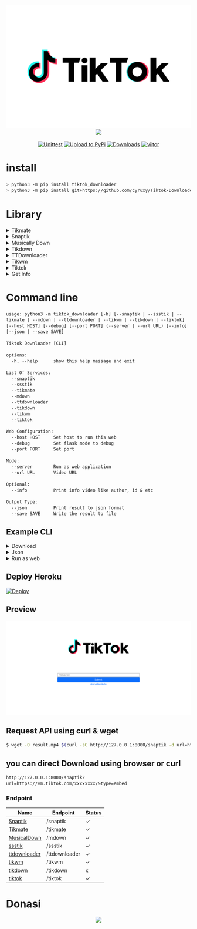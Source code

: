 <p align="center">
<img src="tiktok_downloader/static/tiktok.svg"><br>
<img src="https://img.shields.io/badge/AUTHOR-KRYPTON--BYTE-brightgreen">
</p>
<center>
    
[![Unittest](https://github.com/krypton-byte/tiktok-downloader/actions/workflows/unittest.yml/badge.svg)](https://github.com/krypton-byte/tiktok-downloader/actions/workflows/unittest.yml)
[![Upload to PyPi](https://github.com/krypton-byte/tiktok-downloader/actions/workflows/python-publish.yml/badge.svg?branch=0.1.7&event=release)](https://github.com/krypton-byte/tiktok-downloader/actions/workflows/python-publish.yml)
[![Downloads](https://static.pepy.tech/personalized-badge/tiktok-downloader?period=total&units=none&left_color=black&right_color=orange&left_text=Downloads)](https://pepy.tech/project/tiktok-downloader)
[![viitor](https://visitor-badge.glitch.me/badge?page_id=krypton-byte.tiktok-downloader)]()

</center>

# install

```bash
> python3 -m pip install tiktok_downloader
> python3 -m pip install git+https://github.com/cyruxy/Tiktok-Downloader
```

# Library
<details>
<summary>Tikmate</summary>

```python
>>> from tiktok_downloader import Tikmate
>>> d=Tikmate("url")
[<[type: "video" watermark: False]>, <[type: "video" watermark: False]>]
>>> d[0].download('video.mp4')
```

</details>

<details>
<summary>Snaptik</summary>

```python
>>> from tiktok_downloader import snaptik
>>> d=snaptik('https://vt.tiktok.com/xxxxxx/')
>>> d
[<[type: "video" watermark: False]>]
>>> d[0].download('video.mp4')
```
</details>

<details>
<summary>Musically Down</summary>

```python
>>> from tiktok_downloader import mdown
>>> d=mdown('https://vt.tiktok.com/xxxxxx/')
>>> d
[<[type: "video" watermark: False]>]
>>> d[0].download('video.mp4')
```
</details>

<details>
<summary>Tikdown</summary>

```python
>>> from tiktok_downloader import tikdown
>>> d=tikdown('https://vt.tiktok.com/xxxxxx/')
>>> d
[<[type: "video" watermark: False]>]
>>> d[0].download('video.mp4')
```
</details>

<details>
<summary>TTDownloader</summary>

```python
>>> from tiktok_downloader import ttdownloader
>>> d=ttdownloader('https://vt.tiktok.com/xxxxxx/')
>>> d
[<[type: "video" watermark: False]>]
>>> d[0].download('video.mp4')
```
</details>

<details>
<summary>Tikwm</summary>

```python
>>> from tiktok_downloader import tikwm
>>> d=tikwm('https://vt.tiktok.com/xxxxxx/')
>>> d
[<[type: "video" watermark: False]>]
>>> d[0].download('video.mp4')
```
</details>

<details>
<summary>Tiktok</summary>

```python
>>> from tiktok_downloader import VideoInfo
>>> d=VideoInfo.service('https://vt.tiktok.com/xxxxxx/')
>>> d
[<[type: "video" watermark: False]>]
>>> d[0].download('video.mp4')
```
</details>

<details>
<summary>Get Info</summary>

```python
>>> from tiktok_downloader import VideoInfo
>>> VideoInfo.get_info('https://vt.tiktok.com/xxxxxx/')
```
</details>

# Command line

```
usage: python3 -m tiktok_downloader [-h] [--snaptik | --ssstik | --tikmate | --mdown | --ttdownloader | --tikwm | --tikdown | --tiktok] [--host HOST] [--debug] [--port PORT] (--server | --url URL) [--info] [--json | --save SAVE]

Tiktok Downloader [CLI]

options:
  -h, --help      show this help message and exit

List Of Services:
  --snaptik
  --ssstik
  --tikmate
  --mdown
  --ttdownloader
  --tikdown
  --tikwm
  --tiktok

Web Configuration:
  --host HOST     Set host to run this web
  --debug         Set flask mode to debug
  --port PORT     Set port

Mode:
  --server        Run as web application
  --url URL       Video URL

Optional:
  --info          Print info video like author, id & etc

Output Type:
  --json          Print result to json format
  --save SAVE     Write the result to file
```
## Example CLI

<details>
<summary>Download</summary>

```bash
$ python3 -m tiktok_downloader --url https://vt.tiktok.com/lorem --snaptik --save tiktok.mp4
```

</details>

<details>
<summary>Json</summary>

```bash
$ python3 -m tiktok_downloader --url https://vt.tiktok.com/lorem --snaptik --json
```

</details>

<details><summary>Run as web</summary>

```bash
$ python3 -m tiktok_downloader --host=0.0.0.0 --port=8000 --server
 * Serving Flask app 'tiktok_downloader.server' (lazy loading)
 * Environment: production
   WARNING: This is a development server. Do not use it in a production deployment.
   Use a production WSGI server instead.
 * Debug mode: off
 * Running on http://127.0.0.1:8000 (Press CTRL+C to quit)
```
</details>

## Deploy Heroku
[![Deploy](https://www.herokucdn.com/deploy/button.svg)](https://heroku.com/deploy?template=https://github.com/krypton-byte/tiktok-downloader/tree/master)
## Preview
<img src="image/web.png">

## Request API using curl & wget

```bash
$ wget -O result.mp4 $(curl -sG http://127.0.0.1:8000/snaptik -d url=https://vm.tiktok.com/xxxxxxxx/|jq .[0].url -r)
```
## you can direct Download using browser or curl
```
http://127.0.0.1:8000/snaptik?url=https://vm.tiktok.com/xxxxxxxx/&type=embed
```
### Endpoint 
| Name                                                 | Endpoint      | Status|
|------------------------------------------------------|---------------|--------|
| <a href="https://snaptik.app">Snaptik</a>            | /snaptik      | ✓
| <a href="https://tikmate.online">Tikmate</a>         | /tikmate      |✓
| <a href="https://musicaldown.com/">MusicalDown       | /mdown        |✓
| <a href="https://ssstik.io">ssstik</a>               | /ssstik       | ✓
| <a href="https://ttdownloader.com/">ttdownloader</a> | /ttdownloader | ✓
| <a href="https://www.tikwm.com/">tikwm</a>           | /tikwm        | ✓
| <a href="https://tikdown.org/">tikdown</a>           | /tikdown      | x
| <a href="https://tiktok.com/">tiktok</a>             | /tiktok       | ✓
# Donasi
<p align="center"><img src="https://svgur.com/i/Vtt.svg">

</p>

